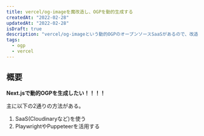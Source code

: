 ```yaml
---
title: vercel/og-imageを魔改造し、OGPを動的生成する
createdAt: "2022-02-28"
updatedAt: "2022-02-28"
isDraft: true
description: "vercel/og-imageという動的OGPのオープンソースSaaSがあるので、改造して自分用の動的OGP SaaSに仕立て上げた"
tags:
  - ogp
  - vercel
---
```


## 概要

**Next.jsで動的OGPを生成したい！！！！**


主に以下の2通りの方法がある。

1. SaaS(Cloudinaryなど)を使う
2. PlaywrightやPuppeteerを活用する

